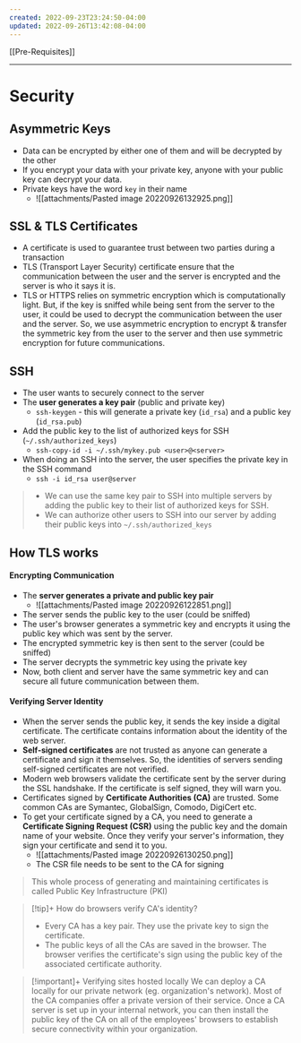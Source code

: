 ```yaml
---
created: 2022-09-23T23:24:50-04:00
updated: 2022-09-26T13:42:08-04:00
---
```

[[Pre-Requisites]]

---
# Security

##  Asymmetric Keys
- Data can be encrypted by either one of them and will be decrypted by the other
- If you encrypt your data with your private key, anyone with your public key can decrypt your data.
- Private keys have the word `key` in their name
	- ![[attachments/Pasted image 20220926132925.png]]

## SSL & TLS Certificates
- A certificate is used to guarantee trust between two parties during a transaction
- TLS (Transport Layer Security) certificate ensure that the communication between the user and the server is encrypted and the server is who it says it is.
- TLS or HTTPS relies on symmetric encryption which is computationally light. But, if the key is sniffed while being sent from the server to the user, it could be used to decrypt the communication between the user and the server. So, we use asymmetric encryption to encrypt & transfer the symmetric key from the user to the server and then use symmetric encryption for future communications.

## SSH
- The user wants to securely connect to the server
- The **user generates a key pair** (public and private key)
	- `ssh-keygen` - this will generate a private key (`id_rsa`) and a public key (`id_rsa.pub`)
- Add the public key to the list of authorized keys for SSH (`~/.ssh/authorized_keys`)
	- `ssh-copy-id -i ~/.ssh/mykey.pub <user>@<server>`
- When doing an SSH into the server, the user specifies the private key in the SSH command
	- `ssh -i id_rsa user@server`

> - We can use the same key pair to SSH into multiple servers by adding the public key to their list of authorized keys for SSH.
> - We can authorize other users to SSH into our server by adding their public keys into `~/.ssh/authorized_keys`

## How TLS works
#### Encrypting Communication
- The **server generates a private and public key pair**
	- ![[attachments/Pasted image 20220926122851.png]]
- The server sends the public key to the user (could be sniffed)
- The user's browser generates a symmetric key and encrypts it using the public key which was sent by the server.
- The encrypted symmetric key is then sent to the server (could be sniffed)
- The server decrypts the symmetric key using the private key
- Now, both client and server have the same symmetric key and can secure all future communication between them.

#### Verifying Server Identity
- When the server sends the public key, it sends the key inside a digital certificate. The certificate contains information about the identity of the web server. 
- **Self-signed certificates** are not trusted as anyone can generate a certificate and sign it themselves. So, the identities of servers sending self-signed certificates are not verified.
- Modern web browsers validate the certificate sent by the server during the SSL handshake. If the certificate is self signed, they will warn you.
- Certificates signed by **Certificate Authorities (CA)** are trusted. Some common CAs are Symantec, GlobalSign, Comodo, DigiCert etc.
- To get your certificate signed by a CA, you need to generate a **Certificate Signing Request (CSR)** using the public key and the domain name of your website. Once they verify your server's information, they sign your certificate and send it to you.
	- ![[attachments/Pasted image 20220926130250.png]]
	- The CSR file needs to be sent to the CA for signing

> This whole process of generating and maintaining certificates is called Public Key Infrastructure (PKI)

> [!tip]+ How do browsers verify CA's identity?
> - Every CA has a key pair. They use the private key to sign the certificate.
> - The public keys of all the CAs are saved in the browser. The browser verifies the certificate's sign using the public key of the associated  certificate authority.

> [!important]+ Verifying sites hosted locally
> We can deploy a CA locally for our private network (eg. organization's network). Most of the CA companies offer a private version of their service.
> Once a CA server is set up in your internal network, you can then install the public key of the CA on all of the employees' browsers to establish secure connectivity within your organization.